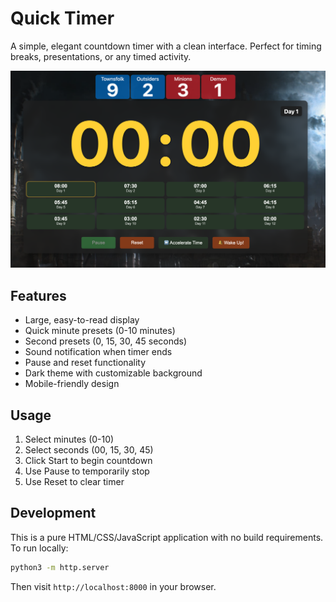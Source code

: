 # Quick Timer

A simple, elegant countdown timer with a clean interface. Perfect for timing breaks,
presentations, or any timed activity.

![Screen grab of app](images/readme/screen-grab.png)

## Features

- Large, easy-to-read display
- Quick minute presets (0-10 minutes)
- Second presets (0, 15, 30, 45 seconds)
- Sound notification when timer ends
- Pause and reset functionality
- Dark theme with customizable background
- Mobile-friendly design

## Usage

1. Select minutes (0-10)
2. Select seconds (00, 15, 30, 45)
3. Click Start to begin countdown
4. Use Pause to temporarily stop
5. Use Reset to clear timer

## Development

This is a pure HTML/CSS/JavaScript application with no build requirements. To run
locally:

```bash
python3 -m http.server
```

Then visit `http://localhost:8000` in your browser.
